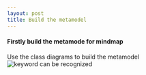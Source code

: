 ```yaml
---
layout: post
title: Build the metamodel
---
```


#### Firstly build the metamode for mindmap

Use the class diagrams to build the metamodel
![keyword can be recognized](/ift6253/img/1.png)
